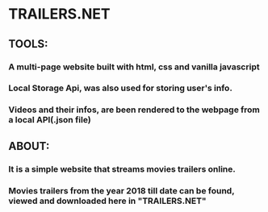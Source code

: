 # TRAILERS.NET

## TOOLS:
### A multi-page website built with html, css and vanilla javascript
### Local Storage Api, was also used for storing user's info.
### Videos and their infos, are been rendered to the webpage from a local API(.json file)

## ABOUT:
### It is a simple website that streams movies trailers online.
### Movies trailers from the year 2018 till date can be found, viewed and downloaded here in "TRAILERS.NET"


